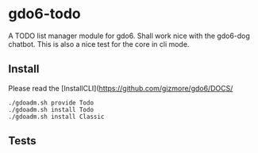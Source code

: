# gdo6-todo
A TODO list manager module for gdo6. Shall work nice with the gdo6-dog chatbot. This is also a nice test for the core in cli mode.

## Install
Please read the [InstallCLI](https://github.com/gizmore/gdo6/DOCS/
    
    ./gdoadm.sh provide Todo
    ./gdoadm.sh install Todo
    ./gdoadm.sh install Classic

## Tests
    
    